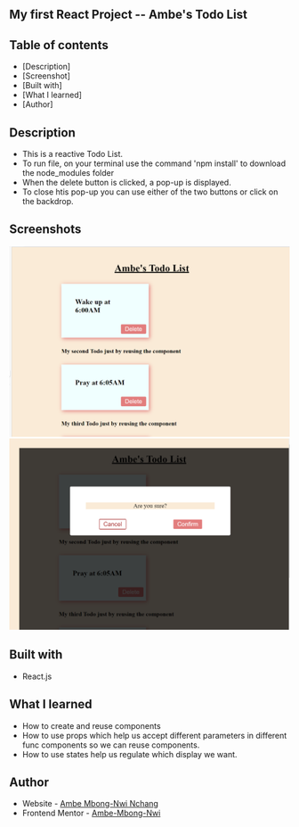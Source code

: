## My first React Project -- Ambe's Todo List

## Table of contents

- [Description]  
- [Screenshot]
- [Built with]
- [What I learned]
- [Author]

## Description

- This is a reactive Todo List. 
- To run file, on your terminal use the command 'npm install' to download the node_modules folder
- When the delete button is clicked, a pop-up is displayed.
- To close htis pop-up you can use either of the two buttons or click on the backdrop.

## Screenshots

![](screenshots/Screenshot%20(543).png)
![](screenshots/Screenshot%20(544).png)

## Built with

- React.js

## What I learned

- How to create and reuse components
- How to use props which help us accept different parameters in different func components so we can reuse components.
- How to use states help us regulate which display we want.

## Author

- Website - [Ambe Mbong-Nwi Nchang](https://github.com/Ambe-Mbong-Nwi/Front-end_Web_Designs)
- Frontend Mentor - [Ambe-Mbong-Nwi](https://www.frontendmentor.io/profile/Ambe-Mbong-Nwi)

